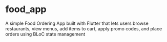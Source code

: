 # food_app
A simple Food Ordering App built with Flutter that lets users browse restaurants, view menus, add items to cart, apply promo codes, and place orders using BLoC state management

